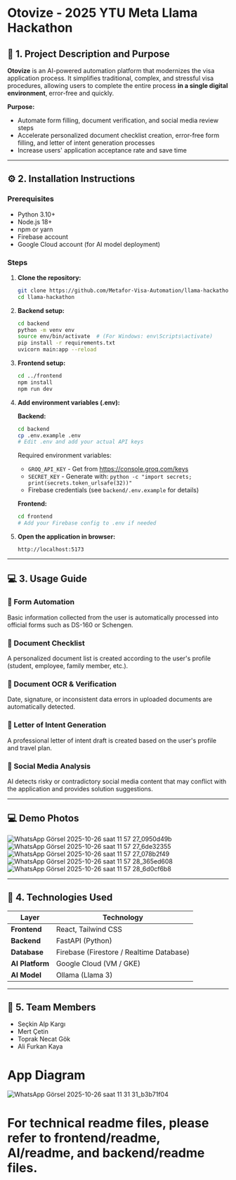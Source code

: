# Otovize - 2025 YTU Meta Llama Hackathon

## 🧭 1. Project Description and Purpose

**Otovize** is an AI-powered automation platform that modernizes the visa application process.
It simplifies traditional, complex, and stressful visa procedures, allowing users to complete the entire process **in a single digital environment**, error-free and quickly.

**Purpose:**
- Automate form filling, document verification, and social media review steps
- Accelerate personalized document checklist creation, error-free form filling, and letter of intent generation processes
- Increase users' application acceptance rate and save time  

---

## ⚙️ 2. Installation Instructions  

### Prerequisites
- Python 3.10+
- Node.js 18+
- npm or yarn
- Firebase account
- Google Cloud account (for AI model deployment)

### Steps  

1. **Clone the repository:**
   ```bash
   git clone https://github.com/Metafor-Visa-Automation/llama-hackathon.git
   cd llama-hackathon
   ```

2. **Backend setup:**
   ```bash
   cd backend
   python -m venv env
   source env/bin/activate  # (For Windows: env\Scripts\activate)
   pip install -r requirements.txt
   uvicorn main:app --reload
   ```

3. **Frontend setup:**
   ```bash
   cd ../frontend
   npm install
   npm run dev
   ```

4. **Add environment variables (.env):**

   **Backend:**
   ```bash
   cd backend
   cp .env.example .env
   # Edit .env and add your actual API keys
   ```

   Required environment variables:
   - `GROQ_API_KEY` - Get from https://console.groq.com/keys
   - `SECRET_KEY` - Generate with: `python -c "import secrets; print(secrets.token_urlsafe(32))"`
   - Firebase credentials (see `backend/.env.example` for details)

   **Frontend:**
   ```bash
   cd frontend
   # Add your Firebase config to .env if needed
   ```

5. **Open the application in browser:**
   ```
   http://localhost:5173
   ```

---

## 💻 3. Usage Guide

### 🔹 Form Automation
Basic information collected from the user is automatically processed into official forms such as DS-160 or Schengen.

### 🔹 Document Checklist
A personalized document list is created according to the user's profile (student, employee, family member, etc.).

### 🔹 Document OCR & Verification
Date, signature, or inconsistent data errors in uploaded documents are automatically detected.

### 🔹 Letter of Intent Generation
A professional letter of intent draft is created based on the user's profile and travel plan.

### 🔹 Social Media Analysis
AI detects risky or contradictory social media content that may conflict with the application and provides solution suggestions.

---
## 💻 Demo Photos
![WhatsApp Görsel 2025-10-26 saat 11 57 27_0950d49b](https://github.com/user-attachments/assets/282633e9-acdc-4526-9ff5-853d5fcf41ae)
![WhatsApp Görsel 2025-10-26 saat 11 57 27_6de32355](https://github.com/user-attachments/assets/421c8565-dc70-4f28-88f9-1d2c2a2690f5)
![WhatsApp Görsel 2025-10-26 saat 11 57 27_078b2f49](https://github.com/user-attachments/assets/aabfd2e9-ba00-4de2-bb4f-9e6ab9d1ce15)
![WhatsApp Görsel 2025-10-26 saat 11 57 28_365ed608](https://github.com/user-attachments/assets/4c297643-fa11-4f3d-ad57-ec4f98a3a24a)
![WhatsApp Görsel 2025-10-26 saat 11 57 28_6d0cf6b8](https://github.com/user-attachments/assets/890dfe85-1720-43ad-9baa-8fc72d58441b)


---
## 🧠 4. Technologies Used

| Layer | Technology |
|--------|------------|
| **Frontend** | React, Tailwind CSS |
| **Backend** | FastAPI (Python) |
| **Database** | Firebase (Firestore / Realtime Database) |
| **AI Platform** | Google Cloud (VM / GKE) |
| **AI Model** | Ollama (Llama 3) |

---

## 👥 5. Team Members  

- Seçkin Alp Kargı  
- Mert Çetin  
- Toprak Necat Gök  
- Ali Furkan Kaya  

# App Diagram
![WhatsApp Görsel 2025-10-26 saat 11 31 31_b3b71f04](https://github.com/user-attachments/assets/906467a0-4d8d-4dcd-a6fb-5ba9375f32b8)

# For technical readme files, please refer to frontend/readme, AI/readme, and backend/readme files.

